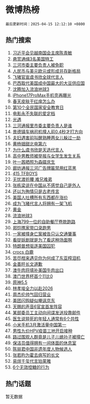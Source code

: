 # 微博热榜

`最后更新时间：2025-04-15 12:12:10 +0800`

## 热门搜索

1. [习近平会见越南国会主席陈青敏](https://m.weibo.cn/search?containerid=100103type%3D1%26t%3D10%26q%3D%23%E4%B9%A0%E8%BF%91%E5%B9%B3%E4%BC%9A%E8%A7%81%E8%B6%8A%E5%8D%97%E5%9B%BD%E4%BC%9A%E4%B8%BB%E5%B8%AD%E9%99%88%E9%9D%92%E6%95%8F%23&stream_entry_id=51&isnewpage=1&extparam=seat%3D1%26filter_type%3Drealtimehot%26stream_entry_id%3D51%26dgr%3D0%26pos%3D0%26q%3D%2523%25E4%25B9%25A0%25E8%25BF%2591%25E5%25B9%25B3%25E4%25BC%259A%25E8%25A7%2581%25E8%25B6%258A%25E5%258D%2597%25E5%259B%25BD%25E4%25BC%259A%25E4%25B8%25BB%25E5%25B8%25AD%25E9%2599%2588%25E9%259D%2592%25E6%2595%258F%2523%26cate%3D10103%26c_type%3D51%26display_time%3D1744690328%26pre_seqid%3D17446903289180412809587)
1. [悬赏通缉3名美国特工](https://m.weibo.cn/search?containerid=100103type%3D1%26t%3D10%26q%3D%23%E6%82%AC%E8%B5%8F%E9%80%9A%E7%BC%893%E5%90%8D%E7%BE%8E%E5%9B%BD%E7%89%B9%E5%B7%A5%23&stream_entry_id=31&isnewpage=1&extparam=seat%3D1%26filter_type%3Drealtimehot%26q%3D%2523%25E6%2582%25AC%25E8%25B5%258F%25E9%2580%259A%25E7%25BC%25893%25E5%2590%258D%25E7%25BE%258E%25E5%259B%25BD%25E7%2589%25B9%25E5%25B7%25A5%2523%26c_type%3D31%26cate%3D5001%26pos%3D0%26realpos%3D1%26flag%3D0%26band_rank%3D1%26lcate%3D5001%26stream_entry_id%3D31%26dgr%3D0%26display_time%3D1744690328%26pre_seqid%3D17446903289180412809587)
1. [三河市委主要负责人被免职](https://m.weibo.cn/search?containerid=100103type%3D1%26t%3D10%26q%3D%23%E4%B8%89%E6%B2%B3%E5%B8%82%E5%A7%94%E4%B8%BB%E8%A6%81%E8%B4%9F%E8%B4%A3%E4%BA%BA%E8%A2%AB%E5%85%8D%E8%81%8C%23&stream_entry_id=31&isnewpage=1&extparam=seat%3D1%26filter_type%3Drealtimehot%26q%3D%2523%25E4%25B8%2589%25E6%25B2%25B3%25E5%25B8%2582%25E5%25A7%2594%25E4%25B8%25BB%25E8%25A6%2581%25E8%25B4%259F%25E8%25B4%25A3%25E4%25BA%25BA%25E8%25A2%25AB%25E5%2585%258D%25E8%2581%258C%2523%26c_type%3D31%26cate%3D5001%26pos%3D1%26realpos%3D2%26flag%3D0%26band_rank%3D2%26lcate%3D5001%26stream_entry_id%3D31%26dgr%3D0%26display_time%3D1744690328%26pre_seqid%3D17446903289180412809587)
1. [人民币与美元欧元或形成并存新格局](https://m.weibo.cn/search?containerid=100103type%3D1%26t%3D10%26q%3D%23%E4%BA%BA%E6%B0%91%E5%B8%81%E4%B8%8E%E7%BE%8E%E5%85%83%E6%AC%A7%E5%85%83%E6%88%96%E5%BD%A2%E6%88%90%E5%B9%B6%E5%AD%98%E6%96%B0%E6%A0%BC%E5%B1%80%23&stream_entry_id=31&isnewpage=1&extparam=seat%3D1%26filter_type%3Drealtimehot%26q%3D%2523%25E4%25BA%25BA%25E6%25B0%2591%25E5%25B8%2581%25E4%25B8%258E%25E7%25BE%258E%25E5%2585%2583%25E6%25AC%25A7%25E5%2585%2583%25E6%2588%2596%25E5%25BD%25A2%25E6%2588%2590%25E5%25B9%25B6%25E5%25AD%2598%25E6%2596%25B0%25E6%25A0%25BC%25E5%25B1%2580%2523%26c_type%3D31%26cate%3D5001%26pos%3D2%26realpos%3D3%26flag%3D1%26band_rank%3D3%26lcate%3D5001%26stream_entry_id%3D31%26dgr%3D0%26display_time%3D1744690328%26pre_seqid%3D17446903289180412809587)
1. [飞猪官宣虞书欣全球代言人](https://m.weibo.cn/search?containerid=100103type%3D1%26t%3D10%26q%3D%23%E9%A3%9E%E7%8C%AA%E5%AE%98%E5%AE%A3%E8%99%9E%E4%B9%A6%E6%AC%A3%E5%85%A8%E7%90%83%E4%BB%A3%E8%A8%80%E4%BA%BA%23&stream_entry_id=31&isnewpage=1&extparam=seat%3D1%26is_ad_pos%3D1%26filter_type%3Drealtimehot%26q%3D%2523%25E9%25A3%259E%25E7%258C%25AA%25E5%25AE%2598%25E5%25AE%25A3%25E8%2599%259E%25E4%25B9%25A6%25E6%25AC%25A3%25E5%2585%25A8%25E7%2590%2583%25E4%25BB%25A3%25E8%25A8%2580%25E4%25BA%25BA%2523%26c_type%3D31%26cate%3D5001%26topic_ad%3D1%26stream_entry_id%3D31%26pos%3D3%26band_rank%3D4%26lcate%3D5001%26adid%3D282788%26dgr%3D0%26display_time%3D1744690328%26pre_seqid%3D17446903289180412809587)
1. [巴西取代美国成中国最大的大豆供应国](https://m.weibo.cn/search?containerid=100103type%3D1%26t%3D10%26q%3D%23%E5%B7%B4%E8%A5%BF%E5%8F%96%E4%BB%A3%E7%BE%8E%E5%9B%BD%E6%88%90%E4%B8%AD%E5%9B%BD%E6%9C%80%E5%A4%A7%E7%9A%84%E5%A4%A7%E8%B1%86%E4%BE%9B%E5%BA%94%E5%9B%BD%23&stream_entry_id=31&isnewpage=1&extparam=seat%3D1%26filter_type%3Drealtimehot%26q%3D%2523%25E5%25B7%25B4%25E8%25A5%25BF%25E5%258F%2596%25E4%25BB%25A3%25E7%25BE%258E%25E5%259B%25BD%25E6%2588%2590%25E4%25B8%25AD%25E5%259B%25BD%25E6%259C%2580%25E5%25A4%25A7%25E7%259A%2584%25E5%25A4%25A7%25E8%25B1%2586%25E4%25BE%259B%25E5%25BA%2594%25E5%259B%25BD%2523%26c_type%3D31%26cate%3D5001%26pos%3D4%26realpos%3D4%26flag%3D0%26band_rank%3D4%26lcate%3D5001%26stream_entry_id%3D31%26dgr%3D0%26display_time%3D1744690328%26pre_seqid%3D17446903289180412809587)
1. [沈腾加入流浪地球3](https://m.weibo.cn/search?containerid=100103type%3D1%26t%3D10%26q%3D%23%E6%B2%88%E8%85%BE%E5%8A%A0%E5%85%A5%E6%B5%81%E6%B5%AA%E5%9C%B0%E7%90%833%23&stream_entry_id=31&isnewpage=1&extparam=seat%3D1%26filter_type%3Drealtimehot%26q%3D%2523%25E6%25B2%2588%25E8%2585%25BE%25E5%258A%25A0%25E5%2585%25A5%25E6%25B5%2581%25E6%25B5%25AA%25E5%259C%25B0%25E7%2590%25833%2523%26c_type%3D31%26cate%3D5001%26pos%3D5%26realpos%3D5%26flag%3D1%26band_rank%3D5%26lcate%3D5001%26stream_entry_id%3D31%26dgr%3D0%26display_time%3D1744690328%26pre_seqid%3D17446903289180412809587)
1. [iPhone17ProMax手机壳再曝光](https://m.weibo.cn/search?containerid=100103type%3D1%26t%3D10%26q%3D%23iPhone17ProMax%E6%89%8B%E6%9C%BA%E5%A3%B3%E5%86%8D%E6%9B%9D%E5%85%89%23&stream_entry_id=31&isnewpage=1&extparam=seat%3D1%26filter_type%3Drealtimehot%26q%3D%2523iPhone17ProMax%25E6%2589%258B%25E6%259C%25BA%25E5%25A3%25B3%25E5%2586%258D%25E6%259B%259D%25E5%2585%2589%2523%26c_type%3D31%26cate%3D5001%26pos%3D6%26realpos%3D6%26flag%3D2%26band_rank%3D6%26lcate%3D5001%26stream_entry_id%3D31%26dgr%3D0%26display_time%3D1744690328%26pre_seqid%3D17446903289180412809587)
1. [春天皮肤干红痒怎么办](https://m.weibo.cn/search?containerid=100103type%3D1%26t%3D10%26q%3D%23%E6%98%A5%E5%A4%A9%E7%9A%AE%E8%82%A4%E5%B9%B2%E7%BA%A2%E7%97%92%E6%80%8E%E4%B9%88%E5%8A%9E%23&stream_entry_id=31&isnewpage=1&extparam=seat%3D1%26is_ad_pos%3D1%26filter_type%3Drealtimehot%26q%3D%2523%25E6%2598%25A5%25E5%25A4%25A9%25E7%259A%25AE%25E8%2582%25A4%25E5%25B9%25B2%25E7%25BA%25A2%25E7%2597%2592%25E6%2580%258E%25E4%25B9%2588%25E5%258A%259E%2523%26c_type%3D31%26cate%3D5001%26topic_ad%3D1%26stream_entry_id%3D31%26pos%3D7%26band_rank%3D7%26lcate%3D5001%26adid%3D282683%26dgr%3D0%26display_time%3D1744690328%26pre_seqid%3D17446903289180412809587)
1. [第10个全民国家安全教育日](https://m.weibo.cn/search?containerid=100103type%3D1%26t%3D10%26q%3D%23%E7%AC%AC10%E4%B8%AA%E5%85%A8%E6%B0%91%E5%9B%BD%E5%AE%B6%E5%AE%89%E5%85%A8%E6%95%99%E8%82%B2%E6%97%A5%23&stream_entry_id=31&isnewpage=1&extparam=seat%3D1%26filter_type%3Drealtimehot%26q%3D%2523%25E7%25AC%25AC10%25E4%25B8%25AA%25E5%2585%25A8%25E6%25B0%2591%25E5%259B%25BD%25E5%25AE%25B6%25E5%25AE%2589%25E5%2585%25A8%25E6%2595%2599%25E8%2582%25B2%25E6%2597%25A5%2523%26c_type%3D31%26cate%3D5001%26pos%3D8%26realpos%3D7%26flag%3D1%26band_rank%3D7%26lcate%3D5001%26stream_entry_id%3D31%26dgr%3D0%26display_time%3D1744690328%26pre_seqid%3D17446903289180412809587)
1. [电影永不失联的爱定档](https://m.weibo.cn/search?containerid=100103type%3D1%26t%3D10%26q%3D%23%E7%94%B5%E5%BD%B1%E6%B0%B8%E4%B8%8D%E5%A4%B1%E8%81%94%E7%9A%84%E7%88%B1%E5%AE%9A%E6%A1%A3%23&stream_entry_id=31&isnewpage=1&extparam=seat%3D1%26filter_type%3Drealtimehot%26q%3D%2523%25E7%2594%25B5%25E5%25BD%25B1%25E6%25B0%25B8%25E4%25B8%258D%25E5%25A4%25B1%25E8%2581%2594%25E7%259A%2584%25E7%2588%25B1%25E5%25AE%259A%25E6%25A1%25A3%2523%26c_type%3D31%26cate%3D5001%26pos%3D9%26realpos%3D8%26flag%3D1%26band_rank%3D8%26lcate%3D5001%26stream_entry_id%3D31%26dgr%3D0%26display_time%3D1744690328%26pre_seqid%3D17446903289180412809587)
1. [光遇](https://m.weibo.cn/search?containerid=100103type%3D1%26t%3D10%26q%3D%E5%85%89%E9%81%87&stream_entry_id=31&isnewpage=1&extparam=seat%3D1%26filter_type%3Drealtimehot%26q%3D%25E5%2585%2589%25E9%2581%2587%26c_type%3D31%26cate%3D5001%26pos%3D10%26realpos%3D9%26flag%3D1%26band_rank%3D9%26lcate%3D5001%26stream_entry_id%3D31%26dgr%3D0%26display_time%3D1744690328%26pre_seqid%3D17446903289180412809587)
1. [三河通报里市委主要负责人是谁](https://m.weibo.cn/search?containerid=100103type%3D1%26t%3D10%26q%3D%23%E4%B8%89%E6%B2%B3%E9%80%9A%E6%8A%A5%E9%87%8C%E5%B8%82%E5%A7%94%E4%B8%BB%E8%A6%81%E8%B4%9F%E8%B4%A3%E4%BA%BA%E6%98%AF%E8%B0%81%23&stream_entry_id=31&isnewpage=1&extparam=seat%3D1%26filter_type%3Drealtimehot%26q%3D%2523%25E4%25B8%2589%25E6%25B2%25B3%25E9%2580%259A%25E6%258A%25A5%25E9%2587%258C%25E5%25B8%2582%25E5%25A7%2594%25E4%25B8%25BB%25E8%25A6%2581%25E8%25B4%259F%25E8%25B4%25A3%25E4%25BA%25BA%25E6%2598%25AF%25E8%25B0%2581%2523%26c_type%3D31%26cate%3D5001%26pos%3D11%26realpos%3D10%26flag%3D1%26band_rank%3D10%26lcate%3D5001%26stream_entry_id%3D31%26dgr%3D0%26display_time%3D1744690328%26pre_seqid%3D17446903289180412809587)
1. [景德镇车祸司机撞人前0.4秒才打方向](https://m.weibo.cn/search?containerid=100103type%3D1%26t%3D10%26q%3D%23%E6%99%AF%E5%BE%B7%E9%95%87%E8%BD%A6%E7%A5%B8%E5%8F%B8%E6%9C%BA%E6%92%9E%E4%BA%BA%E5%89%8D0.4%E7%A7%92%E6%89%8D%E6%89%93%E6%96%B9%E5%90%91%23&stream_entry_id=31&isnewpage=1&extparam=seat%3D1%26filter_type%3Drealtimehot%26q%3D%2523%25E6%2599%25AF%25E5%25BE%25B7%25E9%2595%2587%25E8%25BD%25A6%25E7%25A5%25B8%25E5%258F%25B8%25E6%259C%25BA%25E6%2592%259E%25E4%25BA%25BA%25E5%2589%258D0.4%25E7%25A7%2592%25E6%2589%258D%25E6%2589%2593%25E6%2596%25B9%25E5%2590%2591%2523%26c_type%3D31%26cate%3D5001%26pos%3D12%26realpos%3D11%26flag%3D1%26band_rank%3D11%26lcate%3D5001%26stream_entry_id%3D31%26dgr%3D0%26display_time%3D1744690328%26pre_seqid%3D17446903289180412809587)
1. [夫妇遇害前叫醒熟睡两女儿躲过一劫](https://m.weibo.cn/search?containerid=100103type%3D1%26t%3D10%26q%3D%23%E5%A4%AB%E5%A6%87%E9%81%87%E5%AE%B3%E5%89%8D%E5%8F%AB%E9%86%92%E7%86%9F%E7%9D%A1%E4%B8%A4%E5%A5%B3%E5%84%BF%E8%BA%B2%E8%BF%87%E4%B8%80%E5%8A%AB%23&stream_entry_id=31&isnewpage=1&extparam=seat%3D1%26filter_type%3Drealtimehot%26q%3D%2523%25E5%25A4%25AB%25E5%25A6%2587%25E9%2581%2587%25E5%25AE%25B3%25E5%2589%258D%25E5%258F%25AB%25E9%2586%2592%25E7%2586%259F%25E7%259D%25A1%25E4%25B8%25A4%25E5%25A5%25B3%25E5%2584%25BF%25E8%25BA%25B2%25E8%25BF%2587%25E4%25B8%2580%25E5%258A%25AB%2523%26c_type%3D31%26cate%3D5001%26pos%3D13%26realpos%3D12%26flag%3D1%26band_rank%3D12%26lcate%3D5001%26stream_entry_id%3D31%26dgr%3D0%26display_time%3D1744690328%26pre_seqid%3D17446903289180412809587)
1. [黄杨钿甜北电第六](https://m.weibo.cn/search?containerid=100103type%3D1%26t%3D10%26q%3D%23%E9%BB%84%E6%9D%A8%E9%92%BF%E7%94%9C%E5%8C%97%E7%94%B5%E7%AC%AC%E5%85%AD%23&stream_entry_id=31&isnewpage=1&extparam=seat%3D1%26filter_type%3Drealtimehot%26q%3D%2523%25E9%25BB%2584%25E6%259D%25A8%25E9%2592%25BF%25E7%2594%259C%25E5%258C%2597%25E7%2594%25B5%25E7%25AC%25AC%25E5%2585%25AD%2523%26c_type%3D31%26cate%3D5001%26pos%3D14%26realpos%3D13%26flag%3D1%26band_rank%3D13%26lcate%3D5001%26stream_entry_id%3D31%26dgr%3D0%26display_time%3D1744690328%26pre_seqid%3D17446903289180412809587)
1. [为什么虞书欣是天选代言人](https://m.weibo.cn/search?containerid=100103type%3D1%26t%3D10%26q%3D%23%E4%B8%BA%E4%BB%80%E4%B9%88%E8%99%9E%E4%B9%A6%E6%AC%A3%E6%98%AF%E5%A4%A9%E9%80%89%E4%BB%A3%E8%A8%80%E4%BA%BA%23&stream_entry_id=31&isnewpage=1&extparam=seat%3D1%26filter_type%3Drealtimehot%26q%3D%2523%25E4%25B8%25BA%25E4%25BB%2580%25E4%25B9%2588%25E8%2599%259E%25E4%25B9%25A6%25E6%25AC%25A3%25E6%2598%25AF%25E5%25A4%25A9%25E9%2580%2589%25E4%25BB%25A3%25E8%25A8%2580%25E4%25BA%25BA%2523%26c_type%3D31%26cate%3D5001%26pos%3D15%26realpos%3D14%26flag%3D1%26band_rank%3D14%26lcate%3D5001%26stream_entry_id%3D31%26dgr%3D0%26display_time%3D1744690328%26pre_seqid%3D17446903289180412809587)
1. [高中男教师被举报与女学生发生关系](https://m.weibo.cn/search?containerid=100103type%3D1%26t%3D10%26q%3D%23%E9%AB%98%E4%B8%AD%E7%94%B7%E6%95%99%E5%B8%88%E8%A2%AB%E4%B8%BE%E6%8A%A5%E4%B8%8E%E5%A5%B3%E5%AD%A6%E7%94%9F%E5%8F%91%E7%94%9F%E5%85%B3%E7%B3%BB%23&stream_entry_id=31&isnewpage=1&extparam=seat%3D1%26filter_type%3Drealtimehot%26q%3D%2523%25E9%25AB%2598%25E4%25B8%25AD%25E7%2594%25B7%25E6%2595%2599%25E5%25B8%2588%25E8%25A2%25AB%25E4%25B8%25BE%25E6%258A%25A5%25E4%25B8%258E%25E5%25A5%25B3%25E5%25AD%25A6%25E7%2594%259F%25E5%258F%2591%25E7%2594%259F%25E5%2585%25B3%25E7%25B3%25BB%2523%26c_type%3D31%26cate%3D5001%26pos%3D16%26realpos%3D15%26flag%3D2%26band_rank%3D15%26lcate%3D5001%26stream_entry_id%3D31%26dgr%3D0%26display_time%3D1744690328%26pre_seqid%3D17446903289180412809587)
1. [叶一茜晒照为森碟庆生](https://m.weibo.cn/search?containerid=100103type%3D1%26t%3D10%26q%3D%23%E5%8F%B6%E4%B8%80%E8%8C%9C%E6%99%92%E7%85%A7%E4%B8%BA%E6%A3%AE%E7%A2%9F%E5%BA%86%E7%94%9F%23&stream_entry_id=31&isnewpage=1&extparam=seat%3D1%26filter_type%3Drealtimehot%26q%3D%2523%25E5%258F%25B6%25E4%25B8%2580%25E8%258C%259C%25E6%2599%2592%25E7%2585%25A7%25E4%25B8%25BA%25E6%25A3%25AE%25E7%25A2%259F%25E5%25BA%2586%25E7%2594%259F%2523%26c_type%3D31%26cate%3D5001%26pos%3D17%26realpos%3D16%26flag%3D1%26band_rank%3D16%26lcate%3D5001%26stream_entry_id%3D31%26dgr%3D0%26display_time%3D1744690328%26pre_seqid%3D17446903289180412809587)
1. [廊坊通报三河广告牌匾禁用红蓝黑](https://m.weibo.cn/search?containerid=100103type%3D1%26t%3D10%26q%3D%23%E5%BB%8A%E5%9D%8A%E9%80%9A%E6%8A%A5%E4%B8%89%E6%B2%B3%E5%B9%BF%E5%91%8A%E7%89%8C%E5%8C%BE%E7%A6%81%E7%94%A8%E7%BA%A2%E8%93%9D%E9%BB%91%23&stream_entry_id=31&isnewpage=1&extparam=seat%3D1%26filter_type%3Drealtimehot%26q%3D%2523%25E5%25BB%258A%25E5%259D%258A%25E9%2580%259A%25E6%258A%25A5%25E4%25B8%2589%25E6%25B2%25B3%25E5%25B9%25BF%25E5%2591%258A%25E7%2589%258C%25E5%258C%25BE%25E7%25A6%2581%25E7%2594%25A8%25E7%25BA%25A2%25E8%2593%259D%25E9%25BB%2591%2523%26c_type%3D31%26cate%3D5001%26pos%3D18%26realpos%3D17%26flag%3D0%26band_rank%3D17%26lcate%3D5001%26stream_entry_id%3D31%26dgr%3D0%26display_time%3D1744690328%26pre_seqid%3D17446903289180412809587)
1. [415 TFBOYS](https://m.weibo.cn/search?containerid=100103type%3D1%26t%3D10%26q%3D415+TFBOYS&stream_entry_id=31&isnewpage=1&extparam=seat%3D1%26filter_type%3Drealtimehot%26q%3D415%2520TFBOYS%26c_type%3D31%26cate%3D5001%26pos%3D19%26realpos%3D18%26flag%3D2%26band_rank%3D18%26lcate%3D5001%26stream_entry_id%3D31%26dgr%3D0%26display_time%3D1744690328%26pre_seqid%3D17446903289180412809587)
1. [无忧渡折腰 难兄难弟](https://m.weibo.cn/search?containerid=100103type%3D1%26t%3D10%26q%3D%E6%97%A0%E5%BF%A7%E6%B8%A1%E6%8A%98%E8%85%B0+%E9%9A%BE%E5%85%84%E9%9A%BE%E5%BC%9F&stream_entry_id=31&isnewpage=1&extparam=seat%3D1%26filter_type%3Drealtimehot%26q%3D%25E6%2597%25A0%25E5%25BF%25A7%25E6%25B8%25A1%25E6%258A%2598%25E8%2585%25B0%2520%25E9%259A%25BE%25E5%2585%2584%25E9%259A%25BE%25E5%25BC%259F%26c_type%3D31%26cate%3D5001%26pos%3D20%26realpos%3D19%26flag%3D1%26band_rank%3D19%26lcate%3D5001%26stream_entry_id%3D31%26dgr%3D0%26display_time%3D1744690328%26pre_seqid%3D17446903289180412809587)
1. [张栋梁说在中国从不感觉自己是外人](https://m.weibo.cn/search?containerid=100103type%3D1%26t%3D10%26q%3D%23%E5%BC%A0%E6%A0%8B%E6%A2%81%E8%AF%B4%E5%9C%A8%E4%B8%AD%E5%9B%BD%E4%BB%8E%E4%B8%8D%E6%84%9F%E8%A7%89%E8%87%AA%E5%B7%B1%E6%98%AF%E5%A4%96%E4%BA%BA%23&stream_entry_id=31&isnewpage=1&extparam=seat%3D1%26filter_type%3Drealtimehot%26q%3D%2523%25E5%25BC%25A0%25E6%25A0%258B%25E6%25A2%2581%25E8%25AF%25B4%25E5%259C%25A8%25E4%25B8%25AD%25E5%259B%25BD%25E4%25BB%258E%25E4%25B8%258D%25E6%2584%259F%25E8%25A7%2589%25E8%2587%25AA%25E5%25B7%25B1%25E6%2598%25AF%25E5%25A4%2596%25E4%25BA%25BA%2523%26c_type%3D31%26cate%3D5001%26pos%3D21%26realpos%3D20%26flag%3D1%26band_rank%3D20%26lcate%3D5001%26stream_entry_id%3D31%26dgr%3D0%26display_time%3D1744690328%26pre_seqid%3D17446903289180412809587)
1. [还以为殉情只是古老传言](https://m.weibo.cn/search?containerid=100103type%3D1%26t%3D10%26q%3D%E8%BF%98%E4%BB%A5%E4%B8%BA%E6%AE%89%E6%83%85%E5%8F%AA%E6%98%AF%E5%8F%A4%E8%80%81%E4%BC%A0%E8%A8%80&stream_entry_id=31&isnewpage=1&extparam=seat%3D1%26filter_type%3Drealtimehot%26q%3D%25E8%25BF%2598%25E4%25BB%25A5%25E4%25B8%25BA%25E6%25AE%2589%25E6%2583%2585%25E5%258F%25AA%25E6%2598%25AF%25E5%258F%25A4%25E8%2580%2581%25E4%25BC%25A0%25E8%25A8%2580%26c_type%3D31%26cate%3D5001%26pos%3D22%26realpos%3D21%26flag%3D1%26band_rank%3D21%26lcate%3D5001%26stream_entry_id%3D31%26dgr%3D0%26display_time%3D1744690328%26pre_seqid%3D17446903289180412809587)
1. [美国人吐槽所有东西都在涨价](https://m.weibo.cn/search?containerid=100103type%3D1%26t%3D10%26q%3D%23%E7%BE%8E%E5%9B%BD%E4%BA%BA%E5%90%90%E6%A7%BD%E6%89%80%E6%9C%89%E4%B8%9C%E8%A5%BF%E9%83%BD%E5%9C%A8%E6%B6%A8%E4%BB%B7%23&stream_entry_id=31&isnewpage=1&extparam=seat%3D1%26filter_type%3Drealtimehot%26q%3D%2523%25E7%25BE%258E%25E5%259B%25BD%25E4%25BA%25BA%25E5%2590%2590%25E6%25A7%25BD%25E6%2589%2580%25E6%259C%2589%25E4%25B8%259C%25E8%25A5%25BF%25E9%2583%25BD%25E5%259C%25A8%25E6%25B6%25A8%25E4%25BB%25B7%2523%26c_type%3D31%26cate%3D5001%26pos%3D23%26realpos%3D22%26flag%3D0%26band_rank%3D22%26lcate%3D5001%26stream_entry_id%3D31%26dgr%3D0%26display_time%3D1744690328%26pre_seqid%3D17446903289180412809587)
1. [成为飞猪代言人将拥有一架飞机](https://m.weibo.cn/search?containerid=100103type%3D1%26t%3D10%26q%3D%23%E6%88%90%E4%B8%BA%E9%A3%9E%E7%8C%AA%E4%BB%A3%E8%A8%80%E4%BA%BA%E5%B0%86%E6%8B%A5%E6%9C%89%E4%B8%80%E6%9E%B6%E9%A3%9E%E6%9C%BA%23&stream_entry_id=31&isnewpage=1&extparam=seat%3D1%26filter_type%3Drealtimehot%26q%3D%2523%25E6%2588%2590%25E4%25B8%25BA%25E9%25A3%259E%25E7%258C%25AA%25E4%25BB%25A3%25E8%25A8%2580%25E4%25BA%25BA%25E5%25B0%2586%25E6%258B%25A5%25E6%259C%2589%25E4%25B8%2580%25E6%259E%25B6%25E9%25A3%259E%25E6%259C%25BA%2523%26c_type%3D31%26cate%3D5001%26pos%3D24%26realpos%3D23%26flag%3D1%26band_rank%3D23%26lcate%3D5001%26stream_entry_id%3D31%26dgr%3D0%26display_time%3D1744690328%26pre_seqid%3D17446903289180412809587)
1. [黄金](https://m.weibo.cn/search?containerid=100103type%3D1%26t%3D10%26q%3D%E9%BB%84%E9%87%91&stream_entry_id=31&isnewpage=1&extparam=seat%3D1%26filter_type%3Drealtimehot%26q%3D%25E9%25BB%2584%25E9%2587%2591%26c_type%3D31%26cate%3D5001%26pos%3D25%26realpos%3D24%26flag%3D0%26band_rank%3D24%26lcate%3D5001%26stream_entry_id%3D31%26dgr%3D0%26display_time%3D1744690328%26pre_seqid%3D17446903289180412809587)
1. [流浪地球3](https://m.weibo.cn/search?containerid=100103type%3D1%26t%3D10%26q%3D%E6%B5%81%E6%B5%AA%E5%9C%B0%E7%90%833&stream_entry_id=31&isnewpage=1&extparam=seat%3D1%26filter_type%3Drealtimehot%26q%3D%25E6%25B5%2581%25E6%25B5%25AA%25E5%259C%25B0%25E7%2590%25833%26c_type%3D31%26cate%3D5001%26pos%3D26%26realpos%3D25%26flag%3D1%26band_rank%3D25%26lcate%3D5001%26stream_entry_id%3D31%26dgr%3D0%26display_time%3D1744690328%26pre_seqid%3D17446903289180412809587)
1. [上海799一位的自助餐厅卷款跑路](https://m.weibo.cn/search?containerid=100103type%3D1%26t%3D10%26q%3D%23%E4%B8%8A%E6%B5%B7799%E4%B8%80%E4%BD%8D%E7%9A%84%E8%87%AA%E5%8A%A9%E9%A4%90%E5%8E%85%E5%8D%B7%E6%AC%BE%E8%B7%91%E8%B7%AF%23&stream_entry_id=31&isnewpage=1&extparam=seat%3D1%26filter_type%3Drealtimehot%26q%3D%2523%25E4%25B8%258A%25E6%25B5%25B7799%25E4%25B8%2580%25E4%25BD%258D%25E7%259A%2584%25E8%2587%25AA%25E5%258A%25A9%25E9%25A4%2590%25E5%258E%2585%25E5%258D%25B7%25E6%25AC%25BE%25E8%25B7%2591%25E8%25B7%25AF%2523%26c_type%3D31%26cate%3D5001%26pos%3D27%26realpos%3D26%26flag%3D0%26band_rank%3D26%26lcate%3D5001%26stream_entry_id%3D31%26dgr%3D0%26display_time%3D1744690328%26pre_seqid%3D17446903289180412809587)
1. [郑恺携家带口录跑男](https://m.weibo.cn/search?containerid=100103type%3D1%26t%3D10%26q%3D%23%E9%83%91%E6%81%BA%E6%90%BA%E5%AE%B6%E5%B8%A6%E5%8F%A3%E5%BD%95%E8%B7%91%E7%94%B7%23&stream_entry_id=31&isnewpage=1&extparam=seat%3D1%26filter_type%3Drealtimehot%26q%3D%2523%25E9%2583%2591%25E6%2581%25BA%25E6%2590%25BA%25E5%25AE%25B6%25E5%25B8%25A6%25E5%258F%25A3%25E5%25BD%2595%25E8%25B7%2591%25E7%2594%25B7%2523%26c_type%3D31%26cate%3D5001%26pos%3D28%26realpos%3D27%26flag%3D0%26band_rank%3D27%26lcate%3D5001%26stream_entry_id%3D31%26dgr%3D0%26display_time%3D1744690328%26pre_seqid%3D17446903289180412809587)
1. [一家被撞身亡案被告只认交通肇事](https://m.weibo.cn/search?containerid=100103type%3D1%26t%3D10%26q%3D%23%E4%B8%80%E5%AE%B6%E8%A2%AB%E6%92%9E%E8%BA%AB%E4%BA%A1%E6%A1%88%E8%A2%AB%E5%91%8A%E5%8F%AA%E8%AE%A4%E4%BA%A4%E9%80%9A%E8%82%87%E4%BA%8B%23&stream_entry_id=31&isnewpage=1&extparam=seat%3D1%26filter_type%3Drealtimehot%26q%3D%2523%25E4%25B8%2580%25E5%25AE%25B6%25E8%25A2%25AB%25E6%2592%259E%25E8%25BA%25AB%25E4%25BA%25A1%25E6%25A1%2588%25E8%25A2%25AB%25E5%2591%258A%25E5%258F%25AA%25E8%25AE%25A4%25E4%25BA%25A4%25E9%2580%259A%25E8%2582%2587%25E4%25BA%258B%2523%26c_type%3D31%26cate%3D5001%26pos%3D29%26realpos%3D28%26flag%3D1%26band_rank%3D28%26lcate%3D5001%26stream_entry_id%3D31%26dgr%3D0%26display_time%3D1744690328%26pre_seqid%3D17446903289180412809587)
1. [看捉妖剧就是为了看这种场面啊](https://m.weibo.cn/search?containerid=100103type%3D1%26t%3D10%26q%3D%E7%9C%8B%E6%8D%89%E5%A6%96%E5%89%A7%E5%B0%B1%E6%98%AF%E4%B8%BA%E4%BA%86%E7%9C%8B%E8%BF%99%E7%A7%8D%E5%9C%BA%E9%9D%A2%E5%95%8A&stream_entry_id=31&isnewpage=1&extparam=seat%3D1%26filter_type%3Drealtimehot%26q%3D%25E7%259C%258B%25E6%258D%2589%25E5%25A6%2596%25E5%2589%25A7%25E5%25B0%25B1%25E6%2598%25AF%25E4%25B8%25BA%25E4%25BA%2586%25E7%259C%258B%25E8%25BF%2599%25E7%25A7%258D%25E5%259C%25BA%25E9%259D%25A2%25E5%2595%258A%26c_type%3D31%26cate%3D5001%26pos%3D30%26realpos%3D29%26flag%3D1%26band_rank%3D29%26lcate%3D5001%26stream_entry_id%3D31%26dgr%3D0%26display_time%3D1744690328%26pre_seqid%3D17446903289180412809587)
1. [特朗普想驱逐美国囚犯](https://m.weibo.cn/search?containerid=100103type%3D1%26t%3D10%26q%3D%23%E7%89%B9%E6%9C%97%E6%99%AE%E6%83%B3%E9%A9%B1%E9%80%90%E7%BE%8E%E5%9B%BD%E5%9B%9A%E7%8A%AF%23&stream_entry_id=31&isnewpage=1&extparam=seat%3D1%26filter_type%3Drealtimehot%26q%3D%2523%25E7%2589%25B9%25E6%259C%2597%25E6%2599%25AE%25E6%2583%25B3%25E9%25A9%25B1%25E9%2580%2590%25E7%25BE%258E%25E5%259B%25BD%25E5%259B%259A%25E7%258A%25AF%2523%26c_type%3D31%26cate%3D5001%26pos%3D31%26realpos%3D30%26flag%3D1%26band_rank%3D30%26lcate%3D5001%26stream_entry_id%3D31%26dgr%3D0%26display_time%3D1744690328%26pre_seqid%3D17446903289180412809587)
1. [crocs 白鹿](https://m.weibo.cn/search?containerid=100103type%3D1%26t%3D10%26q%3Dcrocs+%E7%99%BD%E9%B9%BF&stream_entry_id=31&isnewpage=1&extparam=seat%3D1%26filter_type%3Drealtimehot%26q%3Dcrocs%2520%25E7%2599%25BD%25E9%25B9%25BF%26c_type%3D31%26cate%3D5001%26pos%3D32%26realpos%3D31%26flag%3D1%26band_rank%3D31%26lcate%3D5001%26stream_entry_id%3D31%26dgr%3D0%26display_time%3D1744690328%26pre_seqid%3D17446903289180412809587)
1. [苦尽柑来遇见你为何成了东亚榨泪机](https://m.weibo.cn/search?containerid=100103type%3D1%26t%3D10%26q%3D%23%E8%8B%A6%E5%B0%BD%E6%9F%91%E6%9D%A5%E9%81%87%E8%A7%81%E4%BD%A0%E4%B8%BA%E4%BD%95%E6%88%90%E4%BA%86%E4%B8%9C%E4%BA%9A%E6%A6%A8%E6%B3%AA%E6%9C%BA%23&stream_entry_id=31&isnewpage=1&extparam=seat%3D1%26filter_type%3Drealtimehot%26q%3D%2523%25E8%258B%25A6%25E5%25B0%25BD%25E6%259F%2591%25E6%259D%25A5%25E9%2581%2587%25E8%25A7%2581%25E4%25BD%25A0%25E4%25B8%25BA%25E4%25BD%2595%25E6%2588%2590%25E4%25BA%2586%25E4%25B8%259C%25E4%25BA%259A%25E6%25A6%25A8%25E6%25B3%25AA%25E6%259C%25BA%2523%26c_type%3D31%26cate%3D5001%26pos%3D33%26realpos%3D32%26flag%3D1%26band_rank%3D32%26lcate%3D5001%26stream_entry_id%3D31%26dgr%3D0%26display_time%3D1744690328%26pre_seqid%3D17446903289180412809587)
1. [金善旴长文道歉](https://m.weibo.cn/search?containerid=100103type%3D1%26t%3D10%26q%3D%E9%87%91%E5%96%84%E6%97%B4%E9%95%BF%E6%96%87%E9%81%93%E6%AD%89&stream_entry_id=31&isnewpage=1&extparam=seat%3D1%26filter_type%3Drealtimehot%26q%3D%25E9%2587%2591%25E5%2596%2584%25E6%2597%25B4%25E9%2595%25BF%25E6%2596%2587%25E9%2581%2593%25E6%25AD%2589%26c_type%3D31%26cate%3D5001%26pos%3D34%26realpos%3D33%26flag%3D0%26band_rank%3D33%26lcate%3D5001%26stream_entry_id%3D31%26dgr%3D0%26display_time%3D1744690328%26pre_seqid%3D17446903289180412809587)
1. [澳牛肉将填补美国牛肉出口](https://m.weibo.cn/search?containerid=100103type%3D1%26t%3D10%26q%3D%23%E6%BE%B3%E7%89%9B%E8%82%89%E5%B0%86%E5%A1%AB%E8%A1%A5%E7%BE%8E%E5%9B%BD%E7%89%9B%E8%82%89%E5%87%BA%E5%8F%A3%23&stream_entry_id=31&isnewpage=1&extparam=seat%3D1%26filter_type%3Drealtimehot%26q%3D%2523%25E6%25BE%25B3%25E7%2589%259B%25E8%2582%2589%25E5%25B0%2586%25E5%25A1%25AB%25E8%25A1%25A5%25E7%25BE%258E%25E5%259B%25BD%25E7%2589%259B%25E8%2582%2589%25E5%2587%25BA%25E5%258F%25A3%2523%26c_type%3D31%26cate%3D5001%26pos%3D35%26realpos%3D34%26flag%3D1%26band_rank%3D34%26lcate%3D5001%26stream_entry_id%3D31%26dgr%3D0%26display_time%3D1744690328%26pre_seqid%3D17446903289180412809587)
1. [澳门世界杯首个11比0](https://m.weibo.cn/search?containerid=100103type%3D1%26t%3D10%26q%3D%23%E6%BE%B3%E9%97%A8%E4%B8%96%E7%95%8C%E6%9D%AF%E9%A6%96%E4%B8%AA11%E6%AF%940%23&stream_entry_id=31&isnewpage=1&extparam=seat%3D1%26filter_type%3Drealtimehot%26q%3D%2523%25E6%25BE%25B3%25E9%2597%25A8%25E4%25B8%2596%25E7%2595%258C%25E6%259D%25AF%25E9%25A6%2596%25E4%25B8%25AA11%25E6%25AF%25940%2523%26c_type%3D31%26cate%3D5001%26pos%3D36%26realpos%3D35%26flag%3D1%26band_rank%3D35%26lcate%3D5001%26stream_entry_id%3D31%26dgr%3D0%26display_time%3D1744690328%26pre_seqid%3D17446903289180412809587)
1. [原神5.5](https://m.weibo.cn/search?containerid=100103type%3D1%26t%3D10%26q%3D%23%E5%8E%9F%E7%A5%9E5.5%23&stream_entry_id=31&isnewpage=1&extparam=seat%3D1%26filter_type%3Drealtimehot%26q%3D%2523%25E5%258E%259F%25E7%25A5%259E5.5%2523%26c_type%3D31%26cate%3D5001%26pos%3D37%26realpos%3D36%26flag%3D1%26band_rank%3D36%26lcate%3D5001%26stream_entry_id%3D31%26dgr%3D0%26display_time%3D1744690328%26pre_seqid%3D17446903289180412809587)
1. [林孝埈全力以赴2026](https://m.weibo.cn/search?containerid=100103type%3D1%26t%3D10%26q%3D%23%E6%9E%97%E5%AD%9D%E5%9F%88%E5%85%A8%E5%8A%9B%E4%BB%A5%E8%B5%B42026%23&stream_entry_id=31&isnewpage=1&extparam=seat%3D1%26filter_type%3Drealtimehot%26q%3D%2523%25E6%259E%2597%25E5%25AD%259D%25E5%259F%2588%25E5%2585%25A8%25E5%258A%259B%25E4%25BB%25A5%25E8%25B5%25B42026%2523%26c_type%3D31%26cate%3D5001%26pos%3D38%26realpos%3D37%26flag%3D1%26band_rank%3D37%26lcate%3D5001%26stream_entry_id%3D31%26dgr%3D0%26display_time%3D1744690328%26pre_seqid%3D17446903289180412809587)
1. [周杰伦帅气回归营业](https://m.weibo.cn/search?containerid=100103type%3D1%26t%3D10%26q%3D%23%E5%91%A8%E6%9D%B0%E4%BC%A6%E5%B8%85%E6%B0%94%E5%9B%9E%E5%BD%92%E8%90%A5%E4%B8%9A%23&stream_entry_id=31&isnewpage=1&extparam=seat%3D1%26filter_type%3Drealtimehot%26q%3D%2523%25E5%2591%25A8%25E6%259D%25B0%25E4%25BC%25A6%25E5%25B8%2585%25E6%25B0%2594%25E5%259B%259E%25E5%25BD%2592%25E8%2590%25A5%25E4%25B8%259A%2523%26c_type%3D31%26cate%3D5001%26pos%3D39%26realpos%3D38%26flag%3D1%26band_rank%3D38%26lcate%3D5001%26stream_entry_id%3D31%26dgr%3D0%26display_time%3D1744690328%26pre_seqid%3D17446903289180412809587)
1. [美团闪购疑似嘲讽京东](https://m.weibo.cn/search?containerid=100103type%3D1%26t%3D10%26q%3D%23%E7%BE%8E%E5%9B%A2%E9%97%AA%E8%B4%AD%E7%96%91%E4%BC%BC%E5%98%B2%E8%AE%BD%E4%BA%AC%E4%B8%9C%23&stream_entry_id=31&isnewpage=1&extparam=seat%3D1%26filter_type%3Drealtimehot%26q%3D%2523%25E7%25BE%258E%25E5%259B%25A2%25E9%2597%25AA%25E8%25B4%25AD%25E7%2596%2591%25E4%25BC%25BC%25E5%2598%25B2%25E8%25AE%25BD%25E4%25BA%25AC%25E4%25B8%259C%2523%26c_type%3D31%26cate%3D5001%26pos%3D40%26realpos%3D39%26flag%3D1%26band_rank%3D39%26lcate%3D5001%26stream_entry_id%3D31%26dgr%3D0%26display_time%3D1744690328%26pre_seqid%3D17446903289180412809587)
1. [天赐的声音6官宣首发阵容](https://m.weibo.cn/search?containerid=100103type%3D1%26t%3D10%26q%3D%23%E5%A4%A9%E8%B5%90%E7%9A%84%E5%A3%B0%E9%9F%B36%E5%AE%98%E5%AE%A3%E9%A6%96%E5%8F%91%E9%98%B5%E5%AE%B9%23&stream_entry_id=31&isnewpage=1&extparam=seat%3D1%26filter_type%3Drealtimehot%26q%3D%2523%25E5%25A4%25A9%25E8%25B5%2590%25E7%259A%2584%25E5%25A3%25B0%25E9%259F%25B36%25E5%25AE%2598%25E5%25AE%25A3%25E9%25A6%2596%25E5%258F%2591%25E9%2598%25B5%25E5%25AE%25B9%2523%26c_type%3D31%26cate%3D5001%26pos%3D41%26realpos%3D40%26flag%3D1%26band_rank%3D40%26lcate%3D5001%26stream_entry_id%3D31%26dgr%3D0%26display_time%3D1744690328%26pre_seqid%3D17446903289180412809587)
1. [某部委员工主动向间谍发送投靠邮件](https://m.weibo.cn/search?containerid=100103type%3D1%26t%3D10%26q%3D%23%E6%9F%90%E9%83%A8%E5%A7%94%E5%91%98%E5%B7%A5%E4%B8%BB%E5%8A%A8%E5%90%91%E9%97%B4%E8%B0%8D%E5%8F%91%E9%80%81%E6%8A%95%E9%9D%A0%E9%82%AE%E4%BB%B6%23&stream_entry_id=31&isnewpage=1&extparam=seat%3D1%26filter_type%3Drealtimehot%26q%3D%2523%25E6%259F%2590%25E9%2583%25A8%25E5%25A7%2594%25E5%2591%2598%25E5%25B7%25A5%25E4%25B8%25BB%25E5%258A%25A8%25E5%2590%2591%25E9%2597%25B4%25E8%25B0%258D%25E5%258F%2591%25E9%2580%2581%25E6%258A%2595%25E9%259D%25A0%25E9%2582%25AE%25E4%25BB%25B6%2523%26c_type%3D31%26cate%3D5001%26pos%3D42%26realpos%3D41%26flag%3D0%26band_rank%3D41%26lcate%3D5001%26stream_entry_id%3D31%26dgr%3D0%26display_time%3D1744690328%26pre_seqid%3D17446903289180412809587)
1. [医生说猝死的年轻人通常有6个共性](https://m.weibo.cn/search?containerid=100103type%3D1%26t%3D10%26q%3D%23%E5%8C%BB%E7%94%9F%E8%AF%B4%E7%8C%9D%E6%AD%BB%E7%9A%84%E5%B9%B4%E8%BD%BB%E4%BA%BA%E9%80%9A%E5%B8%B8%E6%9C%896%E4%B8%AA%E5%85%B1%E6%80%A7%23&stream_entry_id=31&isnewpage=1&extparam=seat%3D1%26filter_type%3Drealtimehot%26q%3D%2523%25E5%258C%25BB%25E7%2594%259F%25E8%25AF%25B4%25E7%258C%259D%25E6%25AD%25BB%25E7%259A%2584%25E5%25B9%25B4%25E8%25BD%25BB%25E4%25BA%25BA%25E9%2580%259A%25E5%25B8%25B8%25E6%259C%25896%25E4%25B8%25AA%25E5%2585%25B1%25E6%2580%25A7%2523%26c_type%3D31%26cate%3D5001%26pos%3D43%26realpos%3D42%26flag%3D0%26band_rank%3D42%26lcate%3D5001%26stream_entry_id%3D31%26dgr%3D0%26display_time%3D1744690328%26pre_seqid%3D17446903289180412809587)
1. [小米手机3月激活量中国第一](https://m.weibo.cn/search?containerid=100103type%3D1%26t%3D10%26q%3D%23%E5%B0%8F%E7%B1%B3%E6%89%8B%E6%9C%BA3%E6%9C%88%E6%BF%80%E6%B4%BB%E9%87%8F%E4%B8%AD%E5%9B%BD%E7%AC%AC%E4%B8%80%23&stream_entry_id=31&isnewpage=1&extparam=seat%3D1%26filter_type%3Drealtimehot%26q%3D%2523%25E5%25B0%258F%25E7%25B1%25B3%25E6%2589%258B%25E6%259C%25BA3%25E6%259C%2588%25E6%25BF%2580%25E6%25B4%25BB%25E9%2587%258F%25E4%25B8%25AD%25E5%259B%25BD%25E7%25AC%25AC%25E4%25B8%2580%2523%26c_type%3D31%26cate%3D5001%26pos%3D44%26realpos%3D43%26flag%3D1%26band_rank%3D43%26lcate%3D5001%26stream_entry_id%3D31%26dgr%3D0%26display_time%3D1744690328%26pre_seqid%3D17446903289180412809587)
1. [男性九价HPV疫苗三地开启接种](https://m.weibo.cn/search?containerid=100103type%3D1%26t%3D10%26q%3D%23%E7%94%B7%E6%80%A7%E4%B9%9D%E4%BB%B7HPV%E7%96%AB%E8%8B%97%E4%B8%89%E5%9C%B0%E5%BC%80%E5%90%AF%E6%8E%A5%E7%A7%8D%23&stream_entry_id=31&isnewpage=1&extparam=seat%3D1%26filter_type%3Drealtimehot%26q%3D%2523%25E7%2594%25B7%25E6%2580%25A7%25E4%25B9%259D%25E4%25BB%25B7HPV%25E7%2596%25AB%25E8%258B%2597%25E4%25B8%2589%25E5%259C%25B0%25E5%25BC%2580%25E5%2590%25AF%25E6%258E%25A5%25E7%25A7%258D%2523%26c_type%3D31%26cate%3D5001%26pos%3D45%26realpos%3D44%26flag%3D1%26band_rank%3D44%26lcate%3D5001%26stream_entry_id%3D31%26dgr%3D0%26display_time%3D1744690328%26pre_seqid%3D17446903289180412809587)
1. [路过围观人群竟是儿子儿媳孙子被撞亡](https://m.weibo.cn/search?containerid=100103type%3D1%26t%3D10%26q%3D%23%E8%B7%AF%E8%BF%87%E5%9B%B4%E8%A7%82%E4%BA%BA%E7%BE%A4%E7%AB%9F%E6%98%AF%E5%84%BF%E5%AD%90%E5%84%BF%E5%AA%B3%E5%AD%99%E5%AD%90%E8%A2%AB%E6%92%9E%E4%BA%A1%23&stream_entry_id=31&isnewpage=1&extparam=seat%3D1%26filter_type%3Drealtimehot%26q%3D%2523%25E8%25B7%25AF%25E8%25BF%2587%25E5%259B%25B4%25E8%25A7%2582%25E4%25BA%25BA%25E7%25BE%25A4%25E7%25AB%259F%25E6%2598%25AF%25E5%2584%25BF%25E5%25AD%2590%25E5%2584%25BF%25E5%25AA%25B3%25E5%25AD%2599%25E5%25AD%2590%25E8%25A2%25AB%25E6%2592%259E%25E4%25BA%25A1%2523%26c_type%3D31%26cate%3D5001%26pos%3D46%26realpos%3D45%26flag%3D0%26band_rank%3D45%26lcate%3D5001%26stream_entry_id%3D31%26dgr%3D0%26display_time%3D1744690328%26pre_seqid%3D17446903289180412809587)
1. [保洁员值得拥有一间体面的休息室](https://m.weibo.cn/search?containerid=100103type%3D1%26t%3D10%26q%3D%23%E4%BF%9D%E6%B4%81%E5%91%98%E5%80%BC%E5%BE%97%E6%8B%A5%E6%9C%89%E4%B8%80%E9%97%B4%E4%BD%93%E9%9D%A2%E7%9A%84%E4%BC%91%E6%81%AF%E5%AE%A4%23&stream_entry_id=31&isnewpage=1&extparam=seat%3D1%26filter_type%3Drealtimehot%26q%3D%2523%25E4%25BF%259D%25E6%25B4%2581%25E5%2591%2598%25E5%2580%25BC%25E5%25BE%2597%25E6%258B%25A5%25E6%259C%2589%25E4%25B8%2580%25E9%2597%25B4%25E4%25BD%2593%25E9%259D%25A2%25E7%259A%2584%25E4%25BC%2591%25E6%2581%25AF%25E5%25AE%25A4%2523%26c_type%3D31%26cate%3D5001%26pos%3D47%26realpos%3D46%26flag%3D1%26band_rank%3D46%26lcate%3D5001%26stream_entry_id%3D31%26dgr%3D0%26display_time%3D1744690328%26pre_seqid%3D17446903289180412809587)
1. [陈丽君中国非遗年度人物候选人](https://m.weibo.cn/search?containerid=100103type%3D1%26t%3D10%26q%3D%23%E9%99%88%E4%B8%BD%E5%90%9B%E4%B8%AD%E5%9B%BD%E9%9D%9E%E9%81%97%E5%B9%B4%E5%BA%A6%E4%BA%BA%E7%89%A9%E5%80%99%E9%80%89%E4%BA%BA%23&stream_entry_id=31&isnewpage=1&extparam=seat%3D1%26filter_type%3Drealtimehot%26q%3D%2523%25E9%2599%2588%25E4%25B8%25BD%25E5%2590%259B%25E4%25B8%25AD%25E5%259B%25BD%25E9%259D%259E%25E9%2581%2597%25E5%25B9%25B4%25E5%25BA%25A6%25E4%25BA%25BA%25E7%2589%25A9%25E5%2580%2599%25E9%2580%2589%25E4%25BA%25BA%2523%26c_type%3D31%26cate%3D5001%26pos%3D48%26realpos%3D47%26flag%3D0%26band_rank%3D47%26lcate%3D5001%26stream_entry_id%3D31%26dgr%3D0%26display_time%3D1744690328%26pre_seqid%3D17446903289180412809587)
1. [张若昀为霍去病写的长文](https://m.weibo.cn/search?containerid=100103type%3D1%26t%3D10%26q%3D%23%E5%BC%A0%E8%8B%A5%E6%98%80%E4%B8%BA%E9%9C%8D%E5%8E%BB%E7%97%85%E5%86%99%E7%9A%84%E9%95%BF%E6%96%87%23&stream_entry_id=31&isnewpage=1&extparam=seat%3D1%26filter_type%3Drealtimehot%26q%3D%2523%25E5%25BC%25A0%25E8%258B%25A5%25E6%2598%2580%25E4%25B8%25BA%25E9%259C%258D%25E5%258E%25BB%25E7%2597%2585%25E5%2586%2599%25E7%259A%2584%25E9%2595%25BF%25E6%2596%2587%2523%26c_type%3D31%26cate%3D5001%26pos%3D49%26realpos%3D48%26flag%3D0%26band_rank%3D48%26lcate%3D5001%26stream_entry_id%3D31%26dgr%3D0%26display_time%3D1744690328%26pre_seqid%3D17446903289180412809587)
1. [易烊千玺代言珀莱雅](https://m.weibo.cn/search?containerid=100103type%3D1%26t%3D10%26q%3D%E6%98%93%E7%83%8A%E5%8D%83%E7%8E%BA%E4%BB%A3%E8%A8%80%E7%8F%80%E8%8E%B1%E9%9B%85&stream_entry_id=31&isnewpage=1&extparam=seat%3D1%26filter_type%3Drealtimehot%26q%3D%25E6%2598%2593%25E7%2583%258A%25E5%258D%2583%25E7%258E%25BA%25E4%25BB%25A3%25E8%25A8%2580%25E7%258F%2580%25E8%258E%25B1%25E9%259B%2585%26c_type%3D31%26cate%3D5001%26pos%3D50%26realpos%3D49%26flag%3D1%26band_rank%3D49%26lcate%3D5001%26stream_entry_id%3D31%26dgr%3D0%26display_time%3D1744690328%26pre_seqid%3D17446903289180412809587)
1. [6个无效控糖的行为](https://m.weibo.cn/search?containerid=100103type%3D1%26t%3D10%26q%3D6%E4%B8%AA%E6%97%A0%E6%95%88%E6%8E%A7%E7%B3%96%E7%9A%84%E8%A1%8C%E4%B8%BA&stream_entry_id=31&isnewpage=1&extparam=seat%3D1%26filter_type%3Drealtimehot%26q%3D6%25E4%25B8%25AA%25E6%2597%25A0%25E6%2595%2588%25E6%258E%25A7%25E7%25B3%2596%25E7%259A%2584%25E8%25A1%258C%25E4%25B8%25BA%26c_type%3D31%26cate%3D5001%26pos%3D51%26realpos%3D50%26flag%3D1%26band_rank%3D50%26lcate%3D5001%26stream_entry_id%3D31%26dgr%3D0%26display_time%3D1744690328%26pre_seqid%3D17446903289180412809587)

## 热门话题

暂无数据
